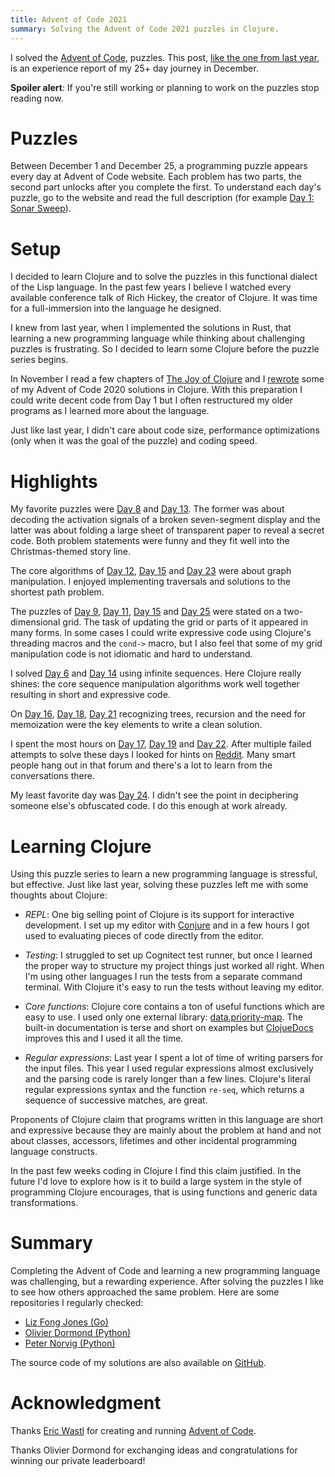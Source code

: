 ```yaml
---
title: Advent of Code 2021
summary: Solving the Advent of Code 2021 puzzles in Clojure.
---
```


I solved the [Advent of Code](https://adventofcode.com/), puzzles.  This post,
[like the one from last year]({filename}/2020-12-25-Advent-of-Code.markdown),
is an experience report of my 25+ day journey in December.

**Spoiler alert**: If you're still working or planning to work on the puzzles
stop reading now.

# Puzzles

Between December 1 and December 25, a programming puzzle appears every day at
Advent of Code website.  Each problem has two parts, the second part unlocks
after you complete the first.  To understand each day's puzzle, go to the
website and read the full description (for example [Day 1: Sonar
Sweep](https://adventofcode.com/2021/day/1)).

# Setup

I decided to learn Clojure and to solve the puzzles in this functional dialect
of the Lisp language.  In the past few years I believe I watched every
available conference talk of Rich Hickey, the creator of Clojure. It was time
for a full-immersion into the language he designed.

I knew from last year, when I implemented the solutions in Rust, that learning
a new programming language while thinking about challenging puzzles is
frustrating.  So I decided to learn some Clojure before the puzzle series
begins.

In November I read a few chapters of [The Joy of
Clojure](http://www.joyofclojure.com/) and I [rewrote][Warmup] some of my
Advent of Code 2020 solutions in Clojure. With this preparation I could write
decent code from Day 1 but I often restructured my older programs as I learned
more about the language.

Just like last year, I didn't care about code size, performance optimizations
(only when it was the goal of the puzzle) and coding speed.

# Highlights

My favorite puzzles were [Day 8][Day08] and [Day 13][Day13].  The former was
about decoding the activation signals of a broken seven-segment display and the
latter was about folding a large sheet of transparent paper to reveal a secret
code.  Both problem statements were funny and they fit well into the
Christmas-themed story line.

The core algorithms of [Day 12][Day12], [Day 15][Day15] and [Day 23][Day23]
were about graph manipulation.  I enjoyed implementing traversals and solutions
to the shortest path problem.

The puzzles of [Day 9][Day09], [Day 11][Day11], [Day 15][Day15] and [Day
25][Day25] were stated on a two-dimensional grid.  The task of updating the
grid or parts of it appeared in many forms.  In some cases I could write
expressive code using Clojure's threading macros and the `cond->` macro, but I
also feel that some of my grid manipulation code is not idiomatic and hard to
understand.

I solved [Day 6][Day06] and [Day 14][Day14] using infinite sequences.  Here
Clojure really shines: the core sequence manipulation algorithms work well
together resulting in short and expressive code.

On [Day 16][Day16], [Day 18][Day18], [Day 21][Day21] recognizing trees,
recursion and the need for memoization were the key elements to write a clean
solution.

I spent the most hours on [Day 17][Day17], [Day 19][Day19] and [Day 22][Day22].
After multiple failed attempts to solve these days I looked for hints on
[Reddit](https://www.reddit.com/r/adventofcode/).  Many smart people hang out
in that forum and there's a lot to learn from the conversations there.

My least favorite day was [Day 24][Day24]. I didn't see the point in
deciphering someone else's obfuscated code.  I do this enough at work already.

# Learning Clojure

Using this puzzle series to learn a new programming language is stressful, but
effective.  Just like last year, solving these puzzles left me with some
thoughts about Clojure:

* _REPL_: One big selling point of Clojure is its support for interactive
  development.  I set up my editor with
  [Conjure](https://github.com/Olical/conjure) and in a few hours I got used to
  evaluating pieces of code directly from the editor.

* _Testing_: I struggled to set up Cognitect test runner, but once I learned
  the proper way to structure my project things just worked all right.   When
  I'm using other languages I run the tests from a separate command terminal.
  With Clojure it's easy to run the tests without leaving my editor.

* _Core functions_: Clojure core contains a ton of useful functions which are
  easy to use.  I used only one external library:
  [data.priority-map](https://github.com/clojure/data.priority-map/). The
  built-in documentation is terse and short on examples but
  [ClojueDocs](https://clojuredocs.org) improves this and I used it all the
  time.

* _Regular expressions_: Last year I spent a lot of time of writing parsers for
  the input files.  This year I used regular expressions almost exclusively
  and the parsing code is rarely longer than a few lines.  Clojure's literal
  regular expressions syntax and the function `re-seq`, which returns a
  sequence of successive matches, are great.

Proponents of Clojure claim that programs written in this language are short
and expressive because they are mainly about the problem at hand and not about
classes, accessors, lifetimes and other incidental programming language
constructs.

In the past few weeks coding in Clojure I find this claim justified.  In the
future I'd love to explore how is it to build a large system in the style of
programming Clojure encourages, that is using functions and generic data
transformations.

# Summary

Completing the Advent of Code and learning a new programming language was
challenging, but a rewarding experience.  After solving the puzzles I like to
see how others approached the same problem.  Here are some repositories I
regularly checked:

* [Liz Fong Jones (Go)](https://github.com/lizthegrey/adventofcode/tree/main/2021)
* [Olivier Dormond (Python)](https://github.com/odormond/adventofcode/tree/master/2021)
* [Peter Norvig (Python)](https://github.com/norvig/pytudes/blob/main/ipynb/Advent-2021.ipynb)

The source code of my solutions are also available on [GitHub][Repo].

# Acknowledgment

Thanks [Eric Wastl](https://twitter.com/ericwastl) for creating and running
[Advent of Code](https://adventofcode.com).

Thanks Olivier Dormond for exchanging ideas and congratulations for winning our
private leaderboard!

[Repo]: https://github.com/wagdav/advent-of-code-2021

[Warmup]: https://github.com/wagdav/advent-of-code-2021/blob/main/src/aoc2021/warmup.clj
[Day01]: https://github.com/wagdav/advent-of-code-2021/blob/main/src/aoc2021/day01.clj
[Day02]: https://github.com/wagdav/advent-of-code-2021/blob/main/src/aoc2021/day02.clj
[Day03]: https://github.com/wagdav/advent-of-code-2021/blob/main/src/aoc2021/day03.clj
[Day04]: https://github.com/wagdav/advent-of-code-2021/blob/main/src/aoc2021/day04.clj
[Day05]: https://github.com/wagdav/advent-of-code-2021/blob/main/src/aoc2021/day05.clj
[Day06]: https://github.com/wagdav/advent-of-code-2021/blob/main/src/aoc2021/day06.clj
[Day07]: https://github.com/wagdav/advent-of-code-2021/blob/main/src/aoc2021/day07.clj
[Day08]: https://github.com/wagdav/advent-of-code-2021/blob/main/src/aoc2021/day08.clj
[Day09]: https://github.com/wagdav/advent-of-code-2021/blob/main/src/aoc2021/day09.clj
[Day10]: https://github.com/wagdav/advent-of-code-2021/blob/main/src/aoc2021/day10.clj
[Day11]: https://github.com/wagdav/advent-of-code-2021/blob/main/src/aoc2021/day11.clj
[Day12]: https://github.com/wagdav/advent-of-code-2021/blob/main/src/aoc2021/day12.clj
[Day13]: https://github.com/wagdav/advent-of-code-2021/blob/main/src/aoc2021/day13.clj
[Day14]: https://github.com/wagdav/advent-of-code-2021/blob/main/src/aoc2021/day14.clj
[Day15]: https://github.com/wagdav/advent-of-code-2021/blob/main/src/aoc2021/day15.clj
[Day16]: https://github.com/wagdav/advent-of-code-2021/blob/main/src/aoc2021/day16.clj
[Day17]: https://github.com/wagdav/advent-of-code-2021/blob/main/src/aoc2021/day17.clj
[Day18]: https://github.com/wagdav/advent-of-code-2021/blob/main/src/aoc2021/day18.clj
[Day19]: https://github.com/wagdav/advent-of-code-2021/blob/main/src/aoc2021/day19.clj
[Day20]: https://github.com/wagdav/advent-of-code-2021/blob/main/src/aoc2021/day20.clj
[Day21]: https://github.com/wagdav/advent-of-code-2021/blob/main/src/aoc2021/day21.clj
[Day22]: https://github.com/wagdav/advent-of-code-2021/blob/main/src/aoc2021/day22.clj
[Day23]: https://github.com/wagdav/advent-of-code-2021/blob/main/src/aoc2021/day23.clj
[Day24]: https://github.com/wagdav/advent-of-code-2021/blob/main/src/aoc2021/day24.clj
[Day25]: https://github.com/wagdav/advent-of-code-2021/blob/main/src/aoc2021/day25.clj
